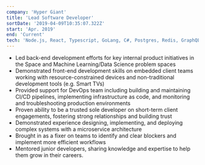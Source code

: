 ```yaml
---
company: 'Hyper Giant'
title: 'Lead Software Developer'
sortDate: '2019-04-09T10:35:07.322Z'
start: 'Apr. 2019'
end: 'Current'
tech: 'Node.js, React, Typescript, GoLang, C#, Postgres, Redis, GraphQL, Kubernetes, Terraform'
---
```

- Led back-end development efforts for key internal product initiatives in the Space and Machine Learning/Data Science problem spaces
- Demonstrated front-end development skills on embedded client teams working with resource-constrained devices and non-traditional development tools (e.g. Smart TVs)
- Provided support for DevOps team including building and maintaining CI/CD pipelines, implementing infrastructure as code, and monitoring and troubleshooting production environments
- Proven ability to be a trusted sole developer on short-term client engagements, fostering strong relationships and building trust
- Demonstrated experience designing, implementing, and deploying complex systems with a microservice architecture
- Brought in as a fixer on teams to identify and clear blockers and implement more efficient workflows
- Mentored junior developers, sharing knowledge and expertise to help them grow in their careers.